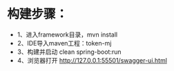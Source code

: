 # 构建步骤：
- 1、进入framework目录，mvn install
- 2、IDE导入maven工程：token-mj
- 3、构建并启动 clean spring-boot:run
- 4、浏览器打开 http://127.0.0.1:55501/swagger-ui.html